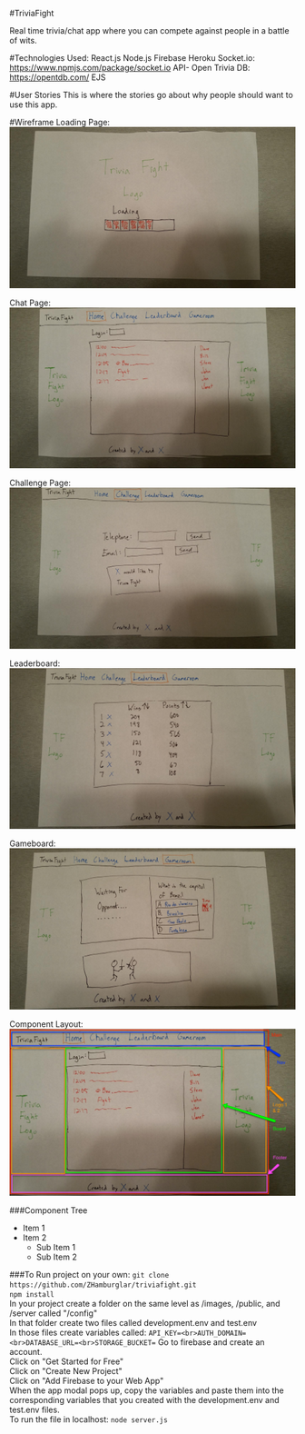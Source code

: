 #TriviaFight

Real time trivia/chat app where you can compete against people in a battle of wits.

#Technologies Used:
React.js
Node.js
Firebase
Heroku
Socket.io: https://www.npmjs.com/package/socket.io
API- Open Trivia DB: https://opentdb.com/
EJS

#User Stories
This is where the stories go about why people should want to use this app.

#Wireframe
Loading Page: ![Loading Page](/images/Wireframe1.jpg)

Chat Page: ![Chat Page](/images/Wireframe2.jpg)

Challenge Page: ![Alt Text](/images/Wireframe3.jpg)

Leaderboard: ![Alt Text](/images/Wireframe4.jpg)

Gameboard: ![Alt Text](/images/Wireframe5.jpg)

Component Layout: ![Alt Text](/images/ComponentLayout.png)

###Component Tree
* Item 1
* Item 2
  * Sub Item 1
  * Sub Item 2

###To Run project on your own:
```git clone https://github.com/ZHamburglar/triviafight.git```
<br>
```npm install```
<br>
In your project create a folder on the same level as /images, /public, and /server called "/config"
<br>
In that folder create two files called development.env and test.env
<br>
In those files create variables called:
```API_KEY=<br>AUTH_DOMAIN=<br>DATABASE_URL=<br>STORAGE_BUCKET=```
Go to firebase and create an account.
<br>
Click on "Get Started for Free"
<br>
Click on "Create New Project"
<br>
Click on "Add Firebase to your Web App"
<br>
When the app modal pops up, copy the variables and paste them into the corresponding variables that you created with the development.env and test.env files. 
<br>
To run the file in localhost:
```node server.js```
